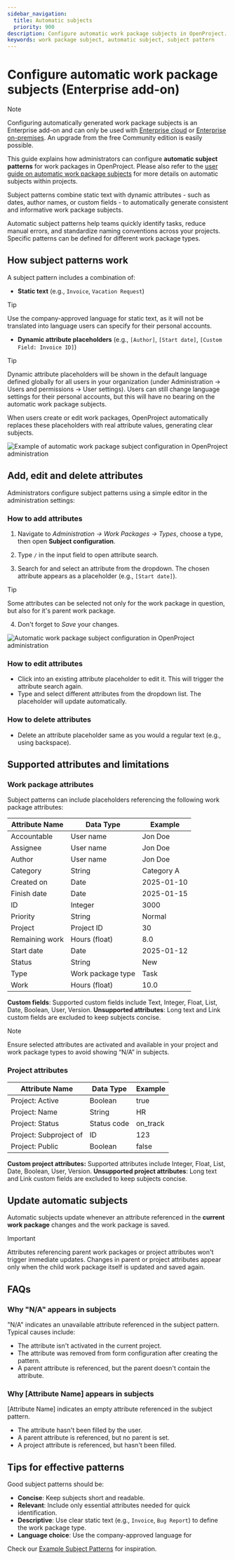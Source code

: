 ```yaml
---
sidebar_navigation:
  title: Automatic subjects
  priority: 900
description: Configure automatic work package subjects in OpenProject.
keywords: work package subject, automatic subject, subject pattern
---
```


# Configure automatic work package subjects (Enterprise add-on)

> [!NOTE]
> Configuring automatically generated work package subjects is an Enterprise add-on and can only be used with [Enterprise cloud](../../../../enterprise-guide/enterprise-cloud-guide/) or [Enterprise on-premises](../../../../enterprise-guide/enterprise-on-premises-guide/). An upgrade from the free Community edition is easily possible.

This guide explains how administrators can configure **automatic subject patterns** for work packages in OpenProject. Please also refer to the [user guide on automatic work package subjects](../../../../user-guide/work-packages/automatic-subjects/) for more details on automatic subjects within projects. 

Subject patterns combine static text with dynamic attributes - such as dates, author names, or custom fields - to automatically generate consistent and informative work package subjects.

Automatic subject patterns help teams quickly identify tasks, reduce manual errors, and standardize naming conventions across your projects. Specific patterns can be defined for different work package types.

## How subject patterns work

A subject pattern includes a combination of:

- **Static text** (e.g., `Invoice`, `Vacation Request`)

> [!TIP]
> Use the company-approved language for static text, as it will not be translated into language users can specify for their personal accounts. 

- **Dynamic attribute placeholders** (e.g., `[Author]`, `[Start date]`, `[Custom Field: Invoice ID]`)

> [!TIP]
> Dynamic attribute placeholders will be shown in the default language defined globally for all users in your organization (under Administration -> Users and permissions -> User settings). Users can still change language settings for their personal accounts, but this will have no bearing on the automatic work package subjects. 

When users create or edit work packages, OpenProject automatically replaces these placeholders with real attribute values, generating clear subjects.

![Example of automatic work package subject configuration in OpenProject administration](openproject_system_guide_work_package_automatic_subject_configuration_settings.png)

## Add, edit and delete attributes

Administrators configure subject patterns using a simple editor in the administration settings:

### How to add attributes

1. Navigate to *Administration → Work Packages → Types*, choose a type, then open **Subject configuration**.

2. Type `/` in the input field to open attribute search.

3. Search for and select an attribute from the dropdown. The chosen attribute appears as a placeholder (e.g., `[Start date]`).

> [!TIP]
> Some attributes can be selected not only for the work package in question, but also for it's parent work package.

4. Don't forget to *Save* your changes. 

![Automatic work package subject configuration in OpenProject administration](openproject-automatic-subjects.gif)

### How to edit attributes

- Click into an existing attribute placeholder to edit it. This will trigger the attribute search again.
- Type and select different attributes from the dropdown list. The placeholder will update automatically.

### How to delete attributes

- Delete an attribute placeholder same as you would a regular text (e.g., using backspace).



## Supported attributes and limitations

### Work package attributes

Subject patterns can include placeholders referencing the following work package attributes:

| Attribute Name | Data Type         | Example    |
| -- | -- | - |
| Accountable    | User name         | Jon Doe    |
| Assignee       | User name         | Jon Doe    |
| Author         | User name         | Jon Doe    |
| Category       | String            | Category A |
| Created on     | Date              | 2025-01-10 |
| Finish date    | Date              | 2025-01-15 |
| ID             | Integer           | 3000       |
| Priority       | String            | Normal     |
| Project        | Project ID        | 30         |
| Remaining work | Hours (float)     | 8.0        |
| Start date     | Date              | 2025-01-12 |
| Status         | String            | New        |
| Type           | Work package type | Task       |
| Work           | Hours (float)     | 10.0       |

**Custom fields**: Supported custom fields include Text, Integer, Float, List, Date, Boolean, User, Version.
**Unsupported attributes**: Long text and Link custom fields are excluded to keep subjects concise.

> [!NOTE] 
> Ensure selected attributes are activated and available in your project and work package types to avoid showing “N/A” in subjects.

### Project attributes

| Attribute Name         | Data Type   | Example  |
| - | -- | -- |
| Project: Active        | Boolean     | true     |
| Project: Name          | String      | HR       |
| Project: Status        | Status code | on_track |
| Project: Subproject of | ID          | 123      |
| Project: Public        | Boolean     | false    |

**Custom project attributes:** Supported attributes include Integer, Float, List, Date, Boolean, User, Version.
**Unsupported project attributes**: Long text and Link custom fields are excluded to keep subjects concise.


## Update automatic subjects

Automatic subjects update whenever an attribute referenced in the **current work package** changes and the work package is saved.

> [!IMPORTANT] 
> Attributes referencing parent work packages or project attributes won't trigger immediate updates. Changes in parent or project attributes appear only when the child work package itself is updated and saved again.

## FAQs

### Why "N/A" appears in subjects

"N/A" indicates an unavailable attribute referenced in the subject pattern. Typical causes include:

- The attribute isn't activated in the current project.
- The attribute was removed from form configuration after creating the pattern.
- A parent attribute is referenced, but the parent doesn't contain the attribute.

### Why \[Attribute Name\] appears in subjects

\[Attribute Name\] indicates an empty attribute referenced in the subject pattern.

- The attribute hasn't been filled by the user.
- A parent attribute is referenced, but no parent is set.
- A project attribute is referenced, but hasn't been filled.


## Tips for effective patterns

Good subject patterns should be:

- **Concise**: Keep subjects short and readable.
- **Relevant**: Include only essential attributes needed for quick identification.
- **Descriptive**: Use clear static text (e.g., `Invoice`, `Bug Report`) to define the work package type.
- **Language choice**: Use the company-approved language for 

Check our [Example Subject Patterns](https://www.openproject.org/blog/automatically-generated-work-package-subjects/) for inspiration.
